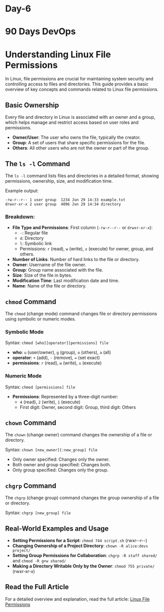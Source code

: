 # Day-6
# 90 Days DevOps

# Understanding Linux File Permissions

In Linux, file permissions are crucial for maintaining system security and controlling access to files and directories. This guide provides a basic overview of key concepts and commands related to Linux file permissions.

## Basic Ownership

Every file and directory in Linux is associated with an owner and a group, which helps manage and restrict access based on user roles and permissions.

- **Owner/User**: The user who owns the file, typically the creator.
- **Group**: A set of users that share specific permissions for the file.
- **Others**: All other users who are not the owner or part of the group.

## The `ls -l` Command

The `ls -l` command lists files and directories in a detailed format, showing permissions, ownership, size, and modification time.

Example output:
```
-rw-r--r-- 1 user group  1234 Jun 29 14:33 example.txt
drwxr-xr-x 2 user group  4096 Jun 29 14:34 directory
```

### Breakdown:

- **File Type and Permissions**: First column (`-rw-r--r--` or `drwxr-xr-x`):
  - `-`: Regular file
  - `d`: Directory
  - `l`: Symbolic link
  - Permissions: `r` (read), `w` (write), `x` (execute) for owner, group, and others.
- **Number of Links**: Number of hard links to the file or directory.
- **Owner**: Username of the file owner.
- **Group**: Group name associated with the file.
- **Size**: Size of the file in bytes.
- **Modification Time**: Last modification date and time.
- **Name**: Name of the file or directory.

## `chmod` Command

The `chmod` (change mode) command changes file or directory permissions using symbolic or numeric modes.

### Symbolic Mode

Syntax: `chmod [who][operator][permissions] file`

- **who**: `u` (user/owner), `g` (group), `o` (others), `a` (all)
- **operator**: `+` (add), `-` (remove), `=` (set exact)
- **permissions**: `r` (read), `w` (write), `x` (execute)

### Numeric Mode

Syntax: `chmod [permissions] file`

- **Permissions**: Represented by a three-digit number:
  - `4` (read), `2` (write), `1` (execute)
  - First digit: Owner, second digit: Group, third digit: Others

## `chown` Command

The `chown` (change owner) command changes the ownership of a file or directory.

Syntax: `chown [new_owner][:new_group] file`

- Only owner specified: Changes only the owner.
- Both owner and group specified: Changes both.
- Only group specified: Changes only the group.

## `chgrp` Command

The `chgrp` (change group) command changes the group ownership of a file or directory.

Syntax: `chgrp [new_group] file`

## Real-World Examples and Usage

- **Setting Permissions for a Script**: `chmod 744 script.sh` (rwxr--r--)
- **Changing Ownership of a Project Directory**: `chown -R alice:devs project/`
- **Setting Group Permissions for Collaboration**: `chgrp -R staff shared/` and `chmod -R g+w shared/`
- **Making a Directory Writable Only by the Owner**: `chmod 755 private/` (rwxr-xr-x)

## Read the Full Article

For a detailed overview and explanation, read the full article: [Linux File Permissions](https://m-ibrahim-pro.hashnode.dev/linux-file-permissions)
